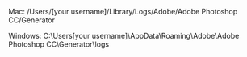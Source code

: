Mac:
/Users/[your username]/Library/Logs/Adobe/Adobe Photoshop CC/Generator

Windows:
C:\Users\[your username]\AppData\Roaming\Adobe\Adobe Photoshop
CC\Generator\logs
